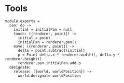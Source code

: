 Tools
=====

    module.exports =
      pan: do ->
        initial = initialPan = null
        touch: ({renderer, point}) ->
          initial = point
          initialPan = renderer.pan()
        move: ({renderer, point}) ->
          delta = point.subtract(initial)
          p = Point delta.x * renderer.width(), delta.y * renderer.height()
          renderer.pan initialPan.add p
      designate:
        release: ({world, worldPosition}) ->
          world.designate worldPosition
